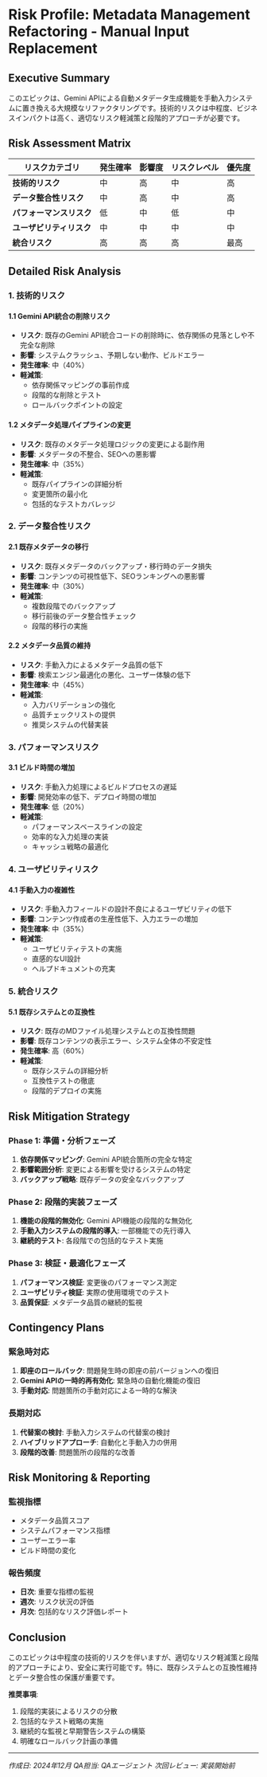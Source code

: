 <!-- Powered by BMAD™ Core -->

# Risk Profile: Metadata Management Refactoring - Manual Input Replacement

## Executive Summary

このエピックは、Gemini APIによる自動メタデータ生成機能を手動入力システムに置き換える大規模なリファクタリングです。技術的リスクは中程度、ビジネスインパクトは高く、適切なリスク軽減策と段階的アプローチが必要です。

## Risk Assessment Matrix

| リスクカテゴリ | 発生確率 | 影響度 | リスクレベル | 優先度 |
|----------------|----------|--------|-------------|--------|
| **技術的リスク** | 中 | 高 | 中 | 高 |
| **データ整合性リスク** | 中 | 高 | 中 | 高 |
| **パフォーマンスリスク** | 低 | 中 | 低 | 中 |
| **ユーザビリティリスク** | 中 | 中 | 中 | 中 |
| **統合リスク** | 高 | 高 | 高 | 最高 |

## Detailed Risk Analysis

### 1. 技術的リスク

#### 1.1 Gemini API統合の削除リスク
- **リスク**: 既存のGemini API統合コードの削除時に、依存関係の見落としや不完全な削除
- **影響**: システムクラッシュ、予期しない動作、ビルドエラー
- **発生確率**: 中（40%）
- **軽減策**: 
  - 依存関係マッピングの事前作成
  - 段階的な削除とテスト
  - ロールバックポイントの設定

#### 1.2 メタデータ処理パイプラインの変更
- **リスク**: 既存のメタデータ処理ロジックの変更による副作用
- **影響**: メタデータの不整合、SEOへの悪影響
- **発生確率**: 中（35%）
- **軽減策**:
  - 既存パイプラインの詳細分析
  - 変更箇所の最小化
  - 包括的なテストカバレッジ

### 2. データ整合性リスク

#### 2.1 既存メタデータの移行
- **リスク**: 既存メタデータのバックアップ・移行時のデータ損失
- **影響**: コンテンツの可視性低下、SEOランキングへの悪影響
- **発生確率**: 中（30%）
- **軽減策**:
  - 複数段階でのバックアップ
  - 移行前後のデータ整合性チェック
  - 段階的移行の実施

#### 2.2 メタデータ品質の維持
- **リスク**: 手動入力によるメタデータ品質の低下
- **影響**: 検索エンジン最適化の悪化、ユーザー体験の低下
- **発生確率**: 中（45%）
- **軽減策**:
  - 入力バリデーションの強化
  - 品質チェックリストの提供
  - 推奨システムの代替実装

### 3. パフォーマンスリスク

#### 3.1 ビルド時間の増加
- **リスク**: 手動入力処理によるビルドプロセスの遅延
- **影響**: 開発効率の低下、デプロイ時間の増加
- **発生確率**: 低（20%）
- **軽減策**:
  - パフォーマンスベースラインの設定
  - 効率的な入力処理の実装
  - キャッシュ戦略の最適化

### 4. ユーザビリティリスク

#### 4.1 手動入力の複雑性
- **リスク**: 手動入力フィールドの設計不良によるユーザビリティの低下
- **影響**: コンテンツ作成者の生産性低下、入力エラーの増加
- **発生確率**: 中（35%）
- **軽減策**:
  - ユーザビリティテストの実施
  - 直感的なUI設計
  - ヘルプドキュメントの充実

### 5. 統合リスク

#### 5.1 既存システムとの互換性
- **リスク**: 既存のMDファイル処理システムとの互換性問題
- **影響**: 既存コンテンツの表示エラー、システム全体の不安定性
- **発生確率**: 高（60%）
- **軽減策**:
  - 既存システムの詳細分析
  - 互換性テストの徹底
  - 段階的デプロイの実施

## Risk Mitigation Strategy

### Phase 1: 準備・分析フェーズ
1. **依存関係マッピング**: Gemini API統合箇所の完全な特定
2. **影響範囲分析**: 変更による影響を受けるシステムの特定
3. **バックアップ戦略**: 既存データの安全なバックアップ

### Phase 2: 段階的実装フェーズ
1. **機能の段階的無効化**: Gemini API機能の段階的な無効化
2. **手動入力システムの段階的導入**: 一部機能での先行導入
3. **継続的テスト**: 各段階での包括的なテスト実施

### Phase 3: 検証・最適化フェーズ
1. **パフォーマンス検証**: 変更後のパフォーマンス測定
2. **ユーザビリティ検証**: 実際の使用環境でのテスト
3. **品質保証**: メタデータ品質の継続的監視

## Contingency Plans

### 緊急時対応
1. **即座のロールバック**: 問題発生時の即座の前バージョンへの復旧
2. **Gemini APIの一時的再有効化**: 緊急時の自動化機能の復旧
3. **手動対応**: 問題箇所の手動対応による一時的な解決

### 長期対応
1. **代替案の検討**: 手動入力システムの代替案の検討
2. **ハイブリッドアプローチ**: 自動化と手動入力の併用
3. **段階的改善**: 問題箇所の段階的な改善

## Risk Monitoring & Reporting

### 監視指標
- メタデータ品質スコア
- システムパフォーマンス指標
- ユーザーエラー率
- ビルド時間の変化

### 報告頻度
- **日次**: 重要な指標の監視
- **週次**: リスク状況の評価
- **月次**: 包括的なリスク評価レポート

## Conclusion

このエピックは中程度の技術的リスクを伴いますが、適切なリスク軽減策と段階的アプローチにより、安全に実行可能です。特に、既存システムとの互換性維持とデータ整合性の保護が重要です。

**推奨事項**:
1. 段階的実装によるリスクの分散
2. 包括的なテスト戦略の実施
3. 継続的な監視と早期警告システムの構築
4. 明確なロールバック計画の準備

---

*作成日: 2024年12月*
*QA担当: QAエージェント*
*次回レビュー: 実装開始前*
